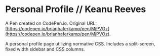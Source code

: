 # Personal Profile // Keanu Reeves

A Pen created on CodePen.io. Original URL: [https://codepen.io/brianhaferkamp/pen/MjPVOz](https://codepen.io/brianhaferkamp/pen/MjPVOz).

A personal profile page utilizing normative CSS. Includes a split-screen, fixed width sidebar and CSS columns.
